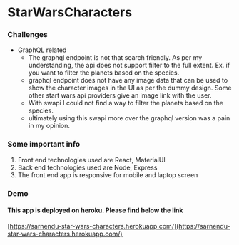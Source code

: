# StarWarsCharacters

### Challenges

- GraphQL related
  - The graphql endpoint is not that search friendly. As per my understanding, the api does not support filter to the full extent. Ex. if you want to filter the planets based on the species.
  - graphql endpoint does not have any image data that can be used to show the character images in the UI as per the dummy design. Some other start wars api providers give an image link with the user.
  - With swapi I could not find a way to filter the planets based on the species.
  - ultimately using this swapi more over the graphql version was a pain in my opinion.

### Some important info

1. Front end technologies used are React, MaterialUI
2. Back end technologies used are Node, Express
3. The front end app is responsive for mobile and laptop screen

### Demo

#### This app is deployed on heroku. Please find below the link

[https://sarnendu-star-wars-characters.herokuapp.com/](https://sarnendu-star-wars-characters.herokuapp.com/)

